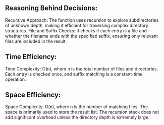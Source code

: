## Reasoning Behind Decisions:
Recursive Approach: The function uses recursion to explore subdirectories of unknown depth, making it efficient for traversing complex directory structures.
File and Suffix Checks: It checks if each entry is a file and whether the filename ends with the specified suffix, ensuring only relevant files are included in the result.

## Time Efficiency:
Time Complexity: O(n), where n is the total number of files and directories. Each entry is checked once, and suffix matching is a constant-time operation.

## Space Efficiency:
Space Complexity: O(n), where n is the number of matching files. The space is primarily used to store the result list. The recursion stack does not add significant overhead unless the directory depth is extremely large.

